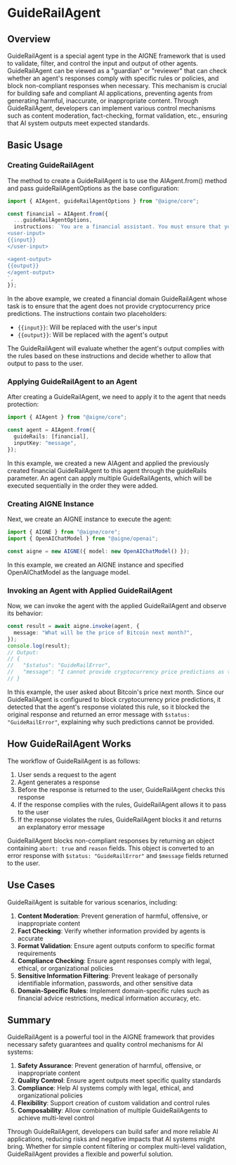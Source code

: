 # GuideRailAgent

## Overview

GuideRailAgent is a special agent type in the AIGNE framework that is used to validate, filter, and control the input and output of other agents. GuideRailAgent can be viewed as a "guardian" or "reviewer" that can check whether an agent's responses comply with specific rules or policies, and block non-compliant responses when necessary. This mechanism is crucial for building safe and compliant AI applications, preventing agents from generating harmful, inaccurate, or inappropriate content. Through GuideRailAgent, developers can implement various control mechanisms such as content moderation, fact-checking, format validation, etc., ensuring that AI system outputs meet expected standards.

## Basic Usage

### Creating GuideRailAgent

The method to create a GuideRailAgent is to use the AIAgent.from() method and pass guideRailAgentOptions as the base configuration:

```ts file="../../docs-examples/test/concepts/guide-rail-agent.test.ts" region="example-guide-rail-agent-basic-create-guide-rail"
import { AIAgent, guideRailAgentOptions } from "@aigne/core";

const financial = AIAgent.from({
  ...guideRailAgentOptions,
  instructions: `You are a financial assistant. You must ensure that you do not provide cryptocurrency price predictions or forecasts.
<user-input>
{{input}}
</user-input>

<agent-output>
{{output}}
</agent-output>
`,
});
```

In the above example, we created a financial domain GuideRailAgent whose task is to ensure that the agent does not provide cryptocurrency price predictions. The instructions contain two placeholders:

* `{{input}}`: Will be replaced with the user's input
* `{{output}}`: Will be replaced with the agent's output

The GuideRailAgent will evaluate whether the agent's output complies with the rules based on these instructions and decide whether to allow that output to pass to the user.

### Applying GuideRailAgent to an Agent

After creating a GuideRailAgent, we need to apply it to the agent that needs protection:

```ts file="../../docs-examples/test/concepts/guide-rail-agent.test.ts" region="example-guide-rail-agent-basic-create-agent"
import { AIAgent } from "@aigne/core";

const agent = AIAgent.from({
  guideRails: [financial],
  inputKey: "message",
});
```

In this example, we created a new AIAgent and applied the previously created financial GuideRailAgent to this agent through the guideRails parameter. An agent can apply multiple GuideRailAgents, which will be executed sequentially in the order they were added.

### Creating AIGNE Instance

Next, we create an AIGNE instance to execute the agent:

```ts file="../../docs-examples/test/concepts/guide-rail-agent.test.ts" region="example-guide-rail-agent-basic-create-aigne"
import { AIGNE } from "@aigne/core";
import { OpenAIChatModel } from "@aigne/openai";

const aigne = new AIGNE({ model: new OpenAIChatModel() });
```

In this example, we created an AIGNE instance and specified OpenAIChatModel as the language model.

### Invoking an Agent with Applied GuideRailAgent

Now, we can invoke the agent with the applied GuideRailAgent and observe its behavior:

```ts file="../../docs-examples/test/concepts/guide-rail-agent.test.ts" region="example-guide-rail-agent-basic-invoke"
const result = await aigne.invoke(agent, {
  message: "What will be the price of Bitcoin next month?",
});
console.log(result);
// Output:
// {
//   "$status": "GuideRailError",
//   "message": "I cannot provide cryptocurrency price predictions as they are speculative and potentially misleading."
// }
```

In this example, the user asked about Bitcoin's price next month. Since our GuideRailAgent is configured to block cryptocurrency price predictions, it detected that the agent's response violated this rule, so it blocked the original response and returned an error message with `$status: "GuideRailError"`, explaining why such predictions cannot be provided.

## How GuideRailAgent Works

The workflow of GuideRailAgent is as follows:

1. User sends a request to the agent
2. Agent generates a response
3. Before the response is returned to the user, GuideRailAgent checks this response
4. If the response complies with the rules, GuideRailAgent allows it to pass to the user
5. If the response violates the rules, GuideRailAgent blocks it and returns an explanatory error message

GuideRailAgent blocks non-compliant responses by returning an object containing `abort: true` and `reason` fields. This object is converted to an error response with `$status: "GuideRailError"` and `$message` fields returned to the user.

## Use Cases

GuideRailAgent is suitable for various scenarios, including:

1. **Content Moderation**: Prevent generation of harmful, offensive, or inappropriate content
2. **Fact Checking**: Verify whether information provided by agents is accurate
3. **Format Validation**: Ensure agent outputs conform to specific format requirements
4. **Compliance Checking**: Ensure agent responses comply with legal, ethical, or organizational policies
5. **Sensitive Information Filtering**: Prevent leakage of personally identifiable information, passwords, and other sensitive data
6. **Domain-Specific Rules**: Implement domain-specific rules such as financial advice restrictions, medical information accuracy, etc.

## Summary

GuideRailAgent is a powerful tool in the AIGNE framework that provides necessary safety guarantees and quality control mechanisms for AI systems:

1. **Safety Assurance**: Prevent generation of harmful, offensive, or inappropriate content
2. **Quality Control**: Ensure agent outputs meet specific quality standards
3. **Compliance**: Help AI systems comply with legal, ethical, and organizational policies
4. **Flexibility**: Support creation of custom validation and control rules
5. **Composability**: Allow combination of multiple GuideRailAgents to achieve multi-level control

Through GuideRailAgent, developers can build safer and more reliable AI applications, reducing risks and negative impacts that AI systems might bring. Whether for simple content filtering or complex multi-level validation, GuideRailAgent provides a flexible and powerful solution.
